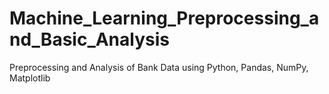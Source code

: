 # Machine_Learning_Preprocessing_and_Basic_Analysis
Preprocessing and Analysis of Bank Data using Python, Pandas, NumPy, Matplotlib
